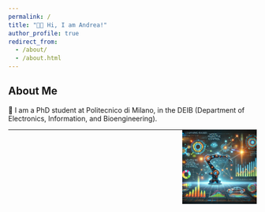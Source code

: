 ```yaml
---
permalink: /
title: "👋🏻 Hi, I am Andrea!"
author_profile: true
redirect_from: 
  - /about/
  - /about.html
---
```


## About Me

🔬 I am a PhD student at Politecnico di Milano, in the DEIB (Department of Electronics, Information, and Bioengineering).

<img src="images/learning_based_mpc.jpg" alt="Learning-Based MPC" style="float: right; width: 30%;"/>

---
